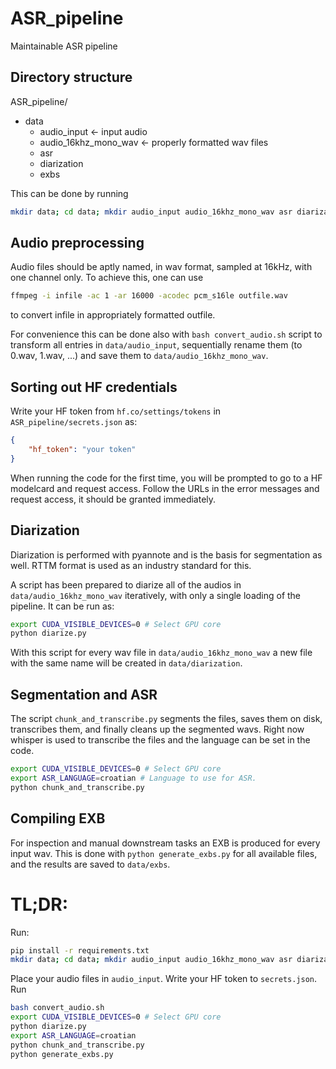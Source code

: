 # ASR_pipeline
Maintainable ASR pipeline


## Directory structure

ASR_pipeline/
- data
    - audio_input <- input audio
    - audio_16khz_mono_wav <- properly formatted wav files
    - asr
    - diarization
    - exbs

This can be done by running

```bash
mkdir data; cd data; mkdir audio_input audio_16khz_mono_wav asr diarization exbs; cd ..
```

## Audio preprocessing

Audio files should be aptly named, in wav format, sampled at 16kHz, with one channel only. To achieve this, one can use 
```bash
ffmpeg -i infile -ac 1 -ar 16000 -acodec pcm_s16le outfile.wav
```
to convert infile in appropriately formatted outfile. 

For convenience this can be done also with `bash convert_audio.sh` script to transform all entries in `data/audio_input`, sequentially rename them (to 0.wav, 1.wav, ...) and save them to `data/audio_16khz_mono_wav`. 


## Sorting out HF credentials

Write your HF token from `hf.co/settings/tokens` in `ASR_pipeline/secrets.json` as:
```json
{
    "hf_token": "your token"
}
```
When running the code for the first time, you will be prompted to go to a HF modelcard and request access. Follow the URLs in the error messages and request access, it should be granted immediately. 

## Diarization

Diarization is performed with pyannote and is the basis for segmentation as well. RTTM format is used as an industry standard for this.

A script has been prepared to diarize all of the audios in `data/audio_16khz_mono_wav` iteratively, with only a single loading of the pipeline. It can be run as:
```bash
export CUDA_VISIBLE_DEVICES=0 # Select GPU core
python diarize.py
```

With this script for every wav file in `data/audio_16khz_mono_wav` a new file with the same name will be created in `data/diarization`.

## Segmentation and ASR

The script `chunk_and_transcribe.py` segments the files, saves them on disk, transcribes them, and finally cleans up the segmented wavs. Right now whisper is used to transcribe the files and the language can be set in the code.

```bash
export CUDA_VISIBLE_DEVICES=0 # Select GPU core
export ASR_LANGUAGE=croatian # Language to use for ASR.
python chunk_and_transcribe.py
```

## Compiling EXB

For inspection and manual downstream tasks an EXB is produced for every input wav. This is done with `python generate_exbs.py` for all available files, and the results are saved to `data/exbs`.

# TL;DR:

Run:
```bash
pip install -r requirements.txt
mkdir data; cd data; mkdir audio_input audio_16khz_mono_wav asr diarization exbs; cd ..
```
Place your audio files in `audio_input`. Write your HF token to `secrets.json`. Run
```bash
bash convert_audio.sh
export CUDA_VISIBLE_DEVICES=0 # Select GPU core
python diarize.py
export ASR_LANGUAGE=croatian
python chunk_and_transcribe.py
python generate_exbs.py
```